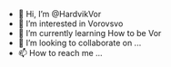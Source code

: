 - 👋 Hi, I’m @HardvikVor
- 👀 I’m interested in Vorovsvo
- 🌱 I’m currently learning How to be Vor
- 💞️ I’m looking to collaborate on ...
- 📫 How to reach me ...

<!---
HardvikVor/HardvikVor is a ✨ special ✨ repository because its `README.md` (this file) appears on your GitHub profile.
You can click the Preview link to take a look at your changes.
--->

